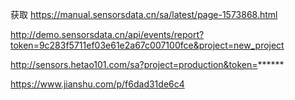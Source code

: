 获取 https://manual.sensorsdata.cn/sa/latest/page-1573868.html


http://demo.sensorsdata.cn/api/events/report?token=9c283f5711ef03e61e2a67c007100fce&project=new_project


http://sensors.hetao101.com/sa?project=production&token=******

https://www.jianshu.com/p/f6dad31de6c4